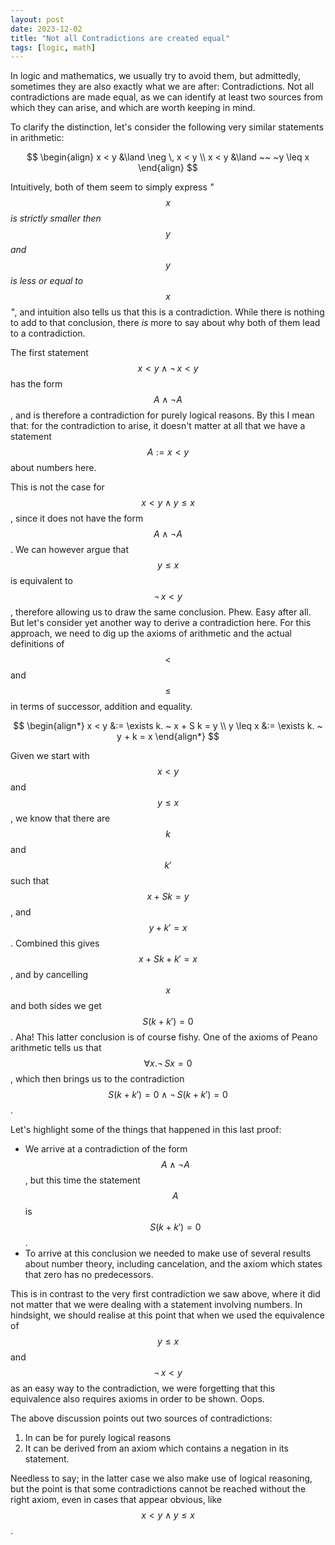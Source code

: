 ```yaml
---
layout: post
date: 2023-12-02
title: "Not all Contradictions are created equal"
tags: [logic, math]
---
```


In logic and mathematics, we usually try to avoid them, but admittedly, sometimes they are also exactly what we are after: Contradictions. Not all contradictions are made equal, as we can identify at least two sources from which they can arise, and which are worth keeping in mind.

To clarify the distinction, let's consider the following very similar statements in arithmetic:

$$
\begin{align}
	x < y &\land \neg \, x < y \\
	x < y &\land ~~ ~y \leq x
\end{align}
$$

Intuitively, both of them seem to simply express *"$$x$$ is strictly smaller then $$y$$ and $$y$$ is less or equal to $$x$$"*, and intuition also tells us that this is a contradiction. While there is nothing to add to that conclusion, there *is* more to say about why both of them lead to a contradiction.

The first statement $$x < y \land \neg \, x < y$$ has the form $$A \land \neg A$$, and is therefore a contradiction for purely logical reasons. By this I mean that: for the contradiction to arise, it doesn't matter at all that we have a statement $$A := x < y$$ about numbers here.

This is not the case for $$x < y \land y \leq x$$, since it does not have the form $$A \land \neg A$$. We can however argue that $$y \leq x$$ is equivalent to $$\neg \, x < y$$ , therefore allowing us to draw the same conclusion. Phew. Easy after all. 
But let's consider yet another way to derive a contradiction here. For this approach, we need to dig up the axioms of arithmetic and the actual definitions of $$<$$ and $$\leq$$ in terms of successor, addition and equality.

$$
\begin{align*}
	x < y &:= \exists k. ~ x + S k = y \\
	y \leq x &:= \exists k. ~ y + k = x
\end{align*}
$$

Given we start with $$x < y$$ and  $$y \leq x$$, we know that there are $$k$$ and $$k'$$ such that $$x + Sk = y$$, and $$y + k' = x$$. Combined this gives $$x + S k + k' = x$$, and by cancelling $$x$$ and both sides we get $$S(k + k') = 0$$.
Aha! This latter conclusion is of course fishy. One of the axioms of Peano arithmetic tells us that $$\forall x. \neg \, S x  = 0$$, which then brings us to the contradiction $$S (k + k') = 0 \land \neg \, S (k + k') = 0$$. 

Let's highlight some of the things that happened in this last proof:

- We arrive at a contradiction of the form $$A \land \neg A$$, but this time the statement $$A$$ is $$S (k + k') = 0$$.
- To arrive at this conclusion we needed to make use of several results about number theory, including cancelation, and the axiom which states that zero has no predecessors.

This is in contrast to the very first contradiction we saw above, where it did not matter that we were dealing with a statement involving numbers. In hindsight, we should realise at this point that when we used the equivalence of $$y \leq x$$ and $$\neg \, x < y$$ as an easy way to the contradiction, we were forgetting that this equivalence also requires axioms in order to be shown. Oops.

The above discussion points out two sources of contradictions: 
1. In can be for purely logical reasons 
2. It can be derived from an axiom which contains a negation in its statement.

Needless to say; in the latter case we also make use of logical reasoning, but the point is that some contradictions cannot be reached without the right axiom, even in cases that appear obvious, like $$x < y \land y \leq x$$.
